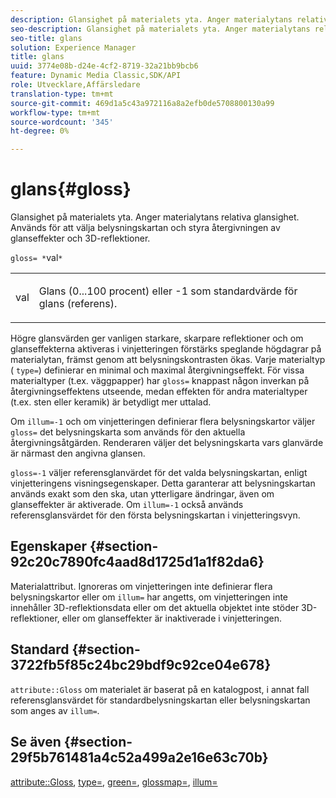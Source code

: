 ```yaml
---
description: Glansighet på materialets yta. Anger materialytans relativa glansighet. Används för att välja belysningskartan och styra återgivningen av glanseffekter och 3D-reflektioner.
seo-description: Glansighet på materialets yta. Anger materialytans relativa glansighet. Används för att välja belysningskartan och styra återgivningen av glanseffekter och 3D-reflektioner.
seo-title: glans
solution: Experience Manager
title: glans
uuid: 3774e08b-d24e-4cf2-8719-32a21bb9bcb6
feature: Dynamic Media Classic,SDK/API
role: Utvecklare,Affärsledare
translation-type: tm+mt
source-git-commit: 469d1a5c43a972116a8a2efb0de5708800130a99
workflow-type: tm+mt
source-wordcount: '345'
ht-degree: 0%

---
```



# glans{#gloss}

Glansighet på materialets yta. Anger materialytans relativa glansighet. Används för att välja belysningskartan och styra återgivningen av glanseffekter och 3D-reflektioner.

`gloss= *`val`*`

<table id="simpletable_82166CA080AD401180404462FB2407D7"> 
 <tr class="strow"> 
  <td class="stentry"> <p><span class="codeph"> <span class="varname"> val</span> </span> </p></td> 
  <td class="stentry"> <p>Glans (0...100 procent) eller -1 som standardvärde för glans (referens). </p></td> 
 </tr> 
</table>

Högre glansvärden ger vanligen starkare, skarpare reflektioner och om glanseffekterna aktiveras i vinjetteringen förstärks speglande högdagrar på materialytan, främst genom att belysningskontrasten ökas. Varje materialtyp ( `type=`) definierar en minimal och maximal återgivningseffekt. För vissa materialtyper (t.ex. väggpapper) har `gloss=` knappast någon inverkan på återgivningseffektens utseende, medan effekten för andra materialtyper (t.ex. sten eller keramik) är betydligt mer uttalad.

Om `illum=-1` och om vinjetteringen definierar flera belysningskartor väljer `gloss=` det belysningskarta som används för den aktuella återgivningsåtgärden. Renderaren väljer det belysningskarta vars glanvärde är närmast den angivna glansen.

`gloss=-1` väljer referensglanvärdet för det valda belysningskartan, enligt vinjetteringens visningsegenskaper. Detta garanterar att belysningskartan används exakt som den ska, utan ytterligare ändringar, även om glanseffekter är aktiverade. Om `illum=-1` också används referensglansvärdet för den första belysningskartan i vinjetteringsvyn.

## Egenskaper {#section-92c20c7890fc4aad8d1725d1a1f82da6}

Materialattribut. Ignoreras om vinjetteringen inte definierar flera belysningskartor eller om `illum=` har angetts, om vinjetteringen inte innehåller 3D-reflektionsdata eller om det aktuella objektet inte stöder 3D-reflektioner, eller om glanseffekter är inaktiverade i vinjetteringen.

## Standard {#section-3722fb5f85c24bc29bdf9c92ce04e678}

`attribute::Gloss` om materialet är baserat på en katalogpost, i annat fall referensglansvärdet för standardbelysningskartan eller belysningskartan som anges av  `illum=`.

## Se även {#section-29f5b761481a4c52a499a2e16e63c70b}

[attribute::Gloss](../../../../../ir-api/material-cat/image-rendering-api-ref/c-ir-material-catalog/c-ir-material-data-reference/r-ir-cat-gloss.md#reference-5277f62a67e2408ab94699aa712f1eeb),  [type=](../../../../../ir-api/http-protocol/image-rendering-api-ref/c-ir-http-protocol-ref/c-ir-http-protocol-command-reference/r-ir-http-type.md#reference-128c7de89e2d46838019b560f3f84a35),  [green=](../../../../../ir-api/http-protocol/image-rendering-api-ref/c-ir-http-protocol-ref/c-ir-http-protocol-command-reference/r-ir-rough.md#reference-00add846b09f4dc39420bda1ca414180),  [glossmap=](../../../../../ir-api/http-protocol/image-rendering-api-ref/c-ir-http-protocol-ref/c-ir-http-protocol-command-reference/r-ir-glossmap.md#reference-99940148ae6a401482b2d03c68530f3a),  [illum=](../../../../../ir-api/http-protocol/image-rendering-api-ref/c-ir-http-protocol-ref/c-ir-http-protocol-command-reference/r-ir-http-illum.md#reference-8efe483a30684022bfe711eb73efbee6)
